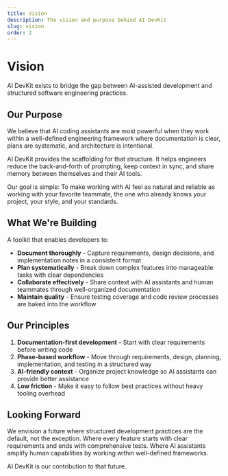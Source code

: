 ```yaml
---
title: Vision
description: The vision and purpose behind AI DevKit
slug: vision
order: 2
---
```


# Vision

AI DevKit exists to bridge the gap between AI-assisted development and structured software engineering practices.

## Our Purpose

We believe that AI coding assistants are most powerful when they work within a well-defined engineering framework where documentation is clear, plans are systematic, and architecture is intentional.

AI DevKit provides the scaffolding for that structure. It helps engineers reduce the back-and-forth of prompting, keep context in sync, and share memory between themselves and their AI tools.

Our goal is simple:
To make working with AI feel as natural and reliable as working with your favorite teammate, the one who already knows your project, your style, and your standards.

## What We're Building

A toolkit that enables developers to:

- **Document thoroughly** - Capture requirements, design decisions, and implementation notes in a consistent format
- **Plan systematically** - Break down complex features into manageable tasks with clear dependencies
- **Collaborate effectively** - Share context with AI assistants and human teammates through well-organized documentation
- **Maintain quality** - Ensure testing coverage and code review processes are baked into the workflow

## Our Principles

1. **Documentation-first development** - Start with clear requirements before writing code
2. **Phase-based workflow** - Move through requirements, design, planning, implementation, and testing in a structured way
3. **AI-friendly context** - Organize project knowledge so AI assistants can provide better assistance
4. **Low friction** - Make it easy to follow best practices without heavy tooling overhead

## Looking Forward

We envision a future where structured development practices are the default, not the exception. Where every feature starts with clear requirements and ends with comprehensive tests. Where AI assistants amplify human capabilities by working within well-defined frameworks.

AI DevKit is our contribution to that future.

